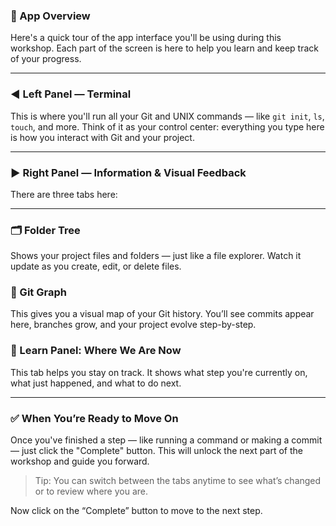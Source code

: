 ### 🧭 App Overview
Here's a quick tour of the app interface you'll be using during this workshop. Each part of the screen is here to help you learn and keep track of your progress.

--- 

### ◀️ Left Panel — Terminal
This is where you'll run all your Git and UNIX commands — like `git init`, `ls`, `touch`, and more.
Think of it as your control center: everything you type here is how you interact with Git and your project.

---

### ▶️ Right Panel — Information & Visual Feedback
There are three tabs here:

---

### 🗂️ Folder Tree

Shows your project files and folders — just like a file explorer.
Watch it update as you create, edit, or delete files.

### 🌳 Git Graph

This gives you a visual map of your Git history.
You’ll see commits appear here, branches grow, and your project evolve step-by-step.

### 📘 Learn Panel: Where We Are Now

This tab helps you stay on track.
It shows what step you're currently on, what just happened, and what to do next.

---

### ✅ When You’re Ready to Move On

Once you've finished a step — like running a command or making a commit — just click the "Complete" button.
This will unlock the next part of the workshop and guide you forward.

> Tip: You can switch between the tabs anytime to see what’s changed or to review where you are.

Now click on the “Complete” button to move to the next step.